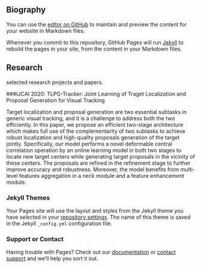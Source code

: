 ## Biography

You can use the [editor on GitHub](https://github.com/Lupin1998/lsy.github.io/edit/master/README.md) to maintain and preview the content for your website in Markdown files.

Whenever you commit to this repository, GitHub Pages will run [Jekyll](https://jekyllrb.com/) to rebuild the pages in your site, from the content in your Markdown files.

## Research
selected research projects and papers.

###IJCAI 2020: TLPG-Tracker: Joint Learning of Traget Localization and Proposal Generation for Visual Tracking

Target localization and proposal generation are two essential subtasks in generic visual tracking, and it is a challenge to address both the two efficiently. In this paper, we propose an efficient two-stage architecture which makes full use of the complementarity of two subtasks to achieve robust localization and high-quality proposals generation of the target jointly. Specifically, our model performs a novel deformable central correlation operation by an online learning model in both two stages to locate new target centers while generating target proposals in the vicinity of these centers. The proposals are refined in the refinement stage to further improve accuracy and robustness. Moreover, the model benefits from multi-level features aggregation in a neck module and a feature enhancement module.


### Jekyll Themes

Your Pages site will use the layout and styles from the Jekyll theme you have selected in your [repository settings](https://github.com/Lupin1998/lsy.github.io/settings). The name of this theme is saved in the Jekyll `_config.yml` configuration file.

### Support or Contact

Having trouble with Pages? Check out our [documentation](https://help.github.com/categories/github-pages-basics/) or [contact support](https://github.com/contact) and we’ll help you sort it out.
